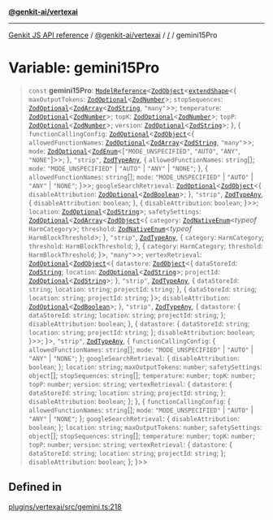 [**@genkit-ai/vertexai**](../README.md)

***

[Genkit JS API reference](../../../README.md) / [@genkit-ai/vertexai](../README.md) / [/](../README.md) / gemini15Pro

# Variable: gemini15Pro

> `const` **gemini15Pro**: [`ModelReference`](../../../genkit/interfaces/ModelReference.md)\<[`ZodObject`](../../../genkit/namespaces/z/classes/ZodObject.md)\<[`extendShape`](../../../genkit/namespaces/z/namespaces/objectUtil/type-aliases/extendShape.md)\<\{ `maxOutputTokens`: [`ZodOptional`](../../../genkit/namespaces/z/classes/ZodOptional.md)\<[`ZodNumber`](../../../genkit/namespaces/z/classes/ZodNumber.md)\>; `stopSequences`: [`ZodOptional`](../../../genkit/namespaces/z/classes/ZodOptional.md)\<[`ZodArray`](../../../genkit/namespaces/z/classes/ZodArray.md)\<[`ZodString`](../../../genkit/namespaces/z/classes/ZodString.md), `"many"`\>\>; `temperature`: [`ZodOptional`](../../../genkit/namespaces/z/classes/ZodOptional.md)\<[`ZodNumber`](../../../genkit/namespaces/z/classes/ZodNumber.md)\>; `topK`: [`ZodOptional`](../../../genkit/namespaces/z/classes/ZodOptional.md)\<[`ZodNumber`](../../../genkit/namespaces/z/classes/ZodNumber.md)\>; `topP`: [`ZodOptional`](../../../genkit/namespaces/z/classes/ZodOptional.md)\<[`ZodNumber`](../../../genkit/namespaces/z/classes/ZodNumber.md)\>; `version`: [`ZodOptional`](../../../genkit/namespaces/z/classes/ZodOptional.md)\<[`ZodString`](../../../genkit/namespaces/z/classes/ZodString.md)\>; \}, \{ `functionCallingConfig`: [`ZodOptional`](../../../genkit/namespaces/z/classes/ZodOptional.md)\<[`ZodObject`](../../../genkit/namespaces/z/classes/ZodObject.md)\<\{ `allowedFunctionNames`: [`ZodOptional`](../../../genkit/namespaces/z/classes/ZodOptional.md)\<[`ZodArray`](../../../genkit/namespaces/z/classes/ZodArray.md)\<[`ZodString`](../../../genkit/namespaces/z/classes/ZodString.md), `"many"`\>\>; `mode`: [`ZodOptional`](../../../genkit/namespaces/z/classes/ZodOptional.md)\<[`ZodEnum`](../../../genkit/namespaces/z/classes/ZodEnum.md)\<[`"MODE_UNSPECIFIED"`, `"AUTO"`, `"ANY"`, `"NONE"`]\>\>; \}, `"strip"`, [`ZodTypeAny`](../../../genkit/namespaces/z/type-aliases/ZodTypeAny.md), \{ `allowedFunctionNames`: `string`[]; `mode`: `"MODE_UNSPECIFIED"` \| `"AUTO"` \| `"ANY"` \| `"NONE"`; \}, \{ `allowedFunctionNames`: `string`[]; `mode`: `"MODE_UNSPECIFIED"` \| `"AUTO"` \| `"ANY"` \| `"NONE"`; \}\>\>; `googleSearchRetrieval`: [`ZodOptional`](../../../genkit/namespaces/z/classes/ZodOptional.md)\<[`ZodObject`](../../../genkit/namespaces/z/classes/ZodObject.md)\<\{ `disableAttribution`: [`ZodOptional`](../../../genkit/namespaces/z/classes/ZodOptional.md)\<[`ZodBoolean`](../../../genkit/namespaces/z/classes/ZodBoolean.md)\>; \}, `"strip"`, [`ZodTypeAny`](../../../genkit/namespaces/z/type-aliases/ZodTypeAny.md), \{ `disableAttribution`: `boolean`; \}, \{ `disableAttribution`: `boolean`; \}\>\>; `location`: [`ZodOptional`](../../../genkit/namespaces/z/classes/ZodOptional.md)\<[`ZodString`](../../../genkit/namespaces/z/classes/ZodString.md)\>; `safetySettings`: [`ZodOptional`](../../../genkit/namespaces/z/classes/ZodOptional.md)\<[`ZodArray`](../../../genkit/namespaces/z/classes/ZodArray.md)\<[`ZodObject`](../../../genkit/namespaces/z/classes/ZodObject.md)\<\{ `category`: [`ZodNativeEnum`](../../../genkit/namespaces/z/classes/ZodNativeEnum.md)\<*typeof* `HarmCategory`\>; `threshold`: [`ZodNativeEnum`](../../../genkit/namespaces/z/classes/ZodNativeEnum.md)\<*typeof* `HarmBlockThreshold`\>; \}, `"strip"`, [`ZodTypeAny`](../../../genkit/namespaces/z/type-aliases/ZodTypeAny.md), \{ `category`: `HarmCategory`; `threshold`: `HarmBlockThreshold`; \}, \{ `category`: `HarmCategory`; `threshold`: `HarmBlockThreshold`; \}\>, `"many"`\>\>; `vertexRetrieval`: [`ZodOptional`](../../../genkit/namespaces/z/classes/ZodOptional.md)\<[`ZodObject`](../../../genkit/namespaces/z/classes/ZodObject.md)\<\{ `datastore`: [`ZodObject`](../../../genkit/namespaces/z/classes/ZodObject.md)\<\{ `dataStoreId`: [`ZodString`](../../../genkit/namespaces/z/classes/ZodString.md); `location`: [`ZodOptional`](../../../genkit/namespaces/z/classes/ZodOptional.md)\<[`ZodString`](../../../genkit/namespaces/z/classes/ZodString.md)\>; `projectId`: [`ZodOptional`](../../../genkit/namespaces/z/classes/ZodOptional.md)\<[`ZodString`](../../../genkit/namespaces/z/classes/ZodString.md)\>; \}, `"strip"`, [`ZodTypeAny`](../../../genkit/namespaces/z/type-aliases/ZodTypeAny.md), \{ `dataStoreId`: `string`; `location`: `string`; `projectId`: `string`; \}, \{ `dataStoreId`: `string`; `location`: `string`; `projectId`: `string`; \}\>; `disableAttribution`: [`ZodOptional`](../../../genkit/namespaces/z/classes/ZodOptional.md)\<[`ZodBoolean`](../../../genkit/namespaces/z/classes/ZodBoolean.md)\>; \}, `"strip"`, [`ZodTypeAny`](../../../genkit/namespaces/z/type-aliases/ZodTypeAny.md), \{ `datastore`: \{ `dataStoreId`: `string`; `location`: `string`; `projectId`: `string`; \}; `disableAttribution`: `boolean`; \}, \{ `datastore`: \{ `dataStoreId`: `string`; `location`: `string`; `projectId`: `string`; \}; `disableAttribution`: `boolean`; \}\>\>; \}\>, `"strip"`, [`ZodTypeAny`](../../../genkit/namespaces/z/type-aliases/ZodTypeAny.md), \{ `functionCallingConfig`: \{ `allowedFunctionNames`: `string`[]; `mode`: `"MODE_UNSPECIFIED"` \| `"AUTO"` \| `"ANY"` \| `"NONE"`; \}; `googleSearchRetrieval`: \{ `disableAttribution`: `boolean`; \}; `location`: `string`; `maxOutputTokens`: `number`; `safetySettings`: `object`[]; `stopSequences`: `string`[]; `temperature`: `number`; `topK`: `number`; `topP`: `number`; `version`: `string`; `vertexRetrieval`: \{ `datastore`: \{ `dataStoreId`: `string`; `location`: `string`; `projectId`: `string`; \}; `disableAttribution`: `boolean`; \}; \}, \{ `functionCallingConfig`: \{ `allowedFunctionNames`: `string`[]; `mode`: `"MODE_UNSPECIFIED"` \| `"AUTO"` \| `"ANY"` \| `"NONE"`; \}; `googleSearchRetrieval`: \{ `disableAttribution`: `boolean`; \}; `location`: `string`; `maxOutputTokens`: `number`; `safetySettings`: `object`[]; `stopSequences`: `string`[]; `temperature`: `number`; `topK`: `number`; `topP`: `number`; `version`: `string`; `vertexRetrieval`: \{ `datastore`: \{ `dataStoreId`: `string`; `location`: `string`; `projectId`: `string`; \}; `disableAttribution`: `boolean`; \}; \}\>\>

## Defined in

[plugins/vertexai/src/gemini.ts:218](https://github.com/firebase/genkit/blob/286538acadb0c266800cfa4edc099546226d5af8/js/plugins/vertexai/src/gemini.ts#L218)
